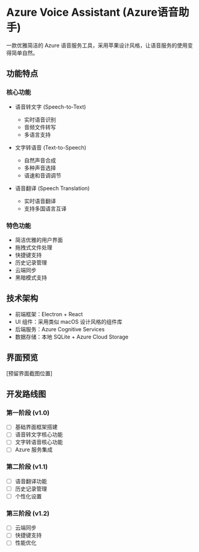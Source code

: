 # Azure Voice Assistant (Azure语音助手)

一款优雅简洁的 Azure 语音服务工具，采用苹果设计风格，让语音服务的使用变得简单自然。

## 功能特点

### 核心功能
- 语音转文字 (Speech-to-Text)
  - 实时语音识别
  - 音频文件转写
  - 多语言支持
  
- 文字转语音 (Text-to-Speech)
  - 自然声音合成
  - 多种声音选择
  - 语速和音调调节
  
- 语音翻译 (Speech Translation)
  - 实时语音翻译
  - 支持多国语言互译
  
### 特色功能
- 简洁优雅的用户界面
- 拖拽式文件处理
- 快捷键支持
- 历史记录管理
- 云端同步
- 黑暗模式支持

## 技术架构

- 前端框架：Electron + React
- UI 组件：采用类似 macOS 设计风格的组件库
- 后端服务：Azure Cognitive Services
- 数据存储：本地 SQLite + Azure Cloud Storage

## 界面预览

[预留界面截图位置]

## 开发路线图

### 第一阶段 (v1.0)
- [ ] 基础界面框架搭建
- [ ] 语音转文字核心功能
- [ ] 文字转语音核心功能
- [ ] Azure 服务集成

### 第二阶段 (v1.1)
- [ ] 语音翻译功能
- [ ] 历史记录管理
- [ ] 个性化设置

### 第三阶段 (v1.2)
- [ ] 云端同步
- [ ] 快捷键支持
- [ ] 性能优化 